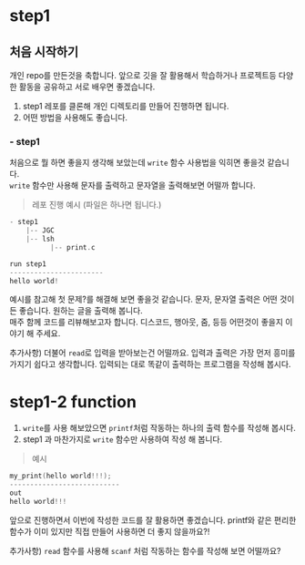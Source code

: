 # step1

## 처음 시작하기
개인 repo를 만든것을 축합니다. 앞으로 깃을 잘 활용해서 학습하거나 프로젝트등 다양한 활동을 공유하고 서로 배우면 좋겠습니다.

1. step1 레포를 클론해 개인 디렉토리를 만들어 진행하면 됩니다.
2. 어떤 방법을 사용해도 좋습니다.

### - **step1**
처음으로 뭘 하면 좋을지 생각해 보았는데 `write` 함수 사용법을 익히면 좋을것 같습니다.\
`write` 함수만 사용해 문자를 출력하고 문자열을 출력해보면 어떨까 합니다.
> 레포 진행 예시 (파일은 하나면 됩니다.)
```c
- step1
    |-- JGC
    |-- lsh
          |-- print.c

run step1
-----------------------
hello world!
```
예시를 참고해 첫 문제?를 해결해 보면 좋을것 같습니다. 문자, 문자열 출력은 어떤 것이든 좋습니다. 원하는 글을 출력해 봅니다.\
매주 함께 코드를 리뷰해보고자 합니다. 디스코드, 행아웃, 줌, 등등 어떤것이 좋을지 이야기 해 주세요.

추가사항) 더불어 `read`로 입력을 받아보는건 어떨까요. 입력과 출력은 가장 먼저 흥미를 가지기 쉽다고 생각합니다. 입력되는 대로 똑같이 출력하는 프로그램을 작성해 봅시다.

# step1-2 function

1. `write`를 사용 해보았으면 `printf`처럼 작동하는 하나의 출력 함수를 작성해 봅시다.
2. step1 과 마찬가지로 `write` 함수만 사용하여 작성 해 봅니다.

> 예시
```c
my_print(hello world!!!);
---------------------------
out
hello world!!!
```

앞으로 진행하면서 이번에 작성한 코드를 잘 활용하면 좋겠습니다. printf와 같은 편리한 함수가 이미 있지만 직접 만들어 사용하면 더 좋지 않을까요?!

추가사항) `read` 함수를 사용해 `scanf` 처럼 작동하는 함수를 작성해 보면 어떨까요?
